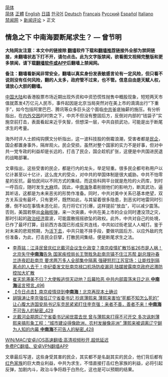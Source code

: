  <!-- 面包屑导航 --> <div class="breadcrumb"><!-- GTranslate: https://gtranslate.io/ -->  <div class="switcher notranslate">  <div class="selected">  <a href="#" onclick="return false;"> 简体</a>  </div>  <div class="option">  <a href="https://www.bannedbook.org" onclick="doGTranslate('zh-CN|zh-CN');jQuery('div.switcher div.selected a').html(jQuery(this).html());return false;" title="简体中文" class="nturl selected"> 简体</a>  <a href="https://www.bannedbook.org/zh-tw/" onclick="doGTranslate('zh-CN|zh-TW');jQuery('div.switcher div.selected a').html(jQuery(this).html());return false;" title="繁體中文" class="nturl"> 正體</a>  <a href="https://www.bannedbook.org/en/" onclick="doGTranslate('zh-CN|en');jQuery('div.switcher div.selected a').html(jQuery(this).html());return false;" title="English" class="nturl"> English</a>  <a href="https://www.bannedbook.org/ja/" onclick="doGTranslate('zh-CN|ja');jQuery('div.switcher div.selected a').html(jQuery(this).html());return false;" title="日本語" class="nturl"> 日語</a>  <a href="https://www.bannedbook.org/ko/" onclick="doGTranslate('zh-CN|ko');jQuery('div.switcher div.selected a').html(jQuery(this).html());return false;" title="한국어" class="nturl"> 한국어</a>  <a href="https://www.bannedbook.org/de/" onclick="doGTranslate('zh-CN|de');jQuery('div.switcher div.selected a').html(jQuery(this).html());return false;" title="Deutsch" class="nturl"> Deutsch</a>  <a href="https://www.bannedbook.org/fr/" onclick="doGTranslate('zh-CN|fr');jQuery('div.switcher div.selected a').html(jQuery(this).html());return false;" title="Français" class="nturl"> Français</a>  <a href="https://www.bannedbook.org/ru/" onclick="doGTranslate('zh-CN|ru');jQuery('div.switcher div.selected a').html(jQuery(this).html());return false;" title="Русский" class="nturl"> Русский</a>  <a href="https://www.bannedbook.org/es/" onclick="doGTranslate('zh-CN|es');jQuery('div.switcher div.selected a').html(jQuery(this).html());return false;" title="Español" class="nturl"> Español</a>  <a href="https://www.bannedbook.org/it/" onclick="doGTranslate('zh-CN|it');jQuery('div.switcher div.selected a').html(jQuery(this).html());return false;" title="Italiano" class="nturl"> Italiano</a>  </div>  </div>      <div class='breadcrumb-sub'><!-- Breadcrumb NavXT 6.3.0 --> <a href="https://www.bannedbook.org/" class="home">禁闻网</a> &gt; <a href="https://www.bannedbook.org/bnews/comments/" class="category">新闻评论</a> &gt; 正文</div></div><h2>情急之下 中南海要断尾求生？ — 曾节明</h2> <p class="notice"><b>大陆网友注意：本文中的链接除 <a href="https://github.com/bannedbook/fanqiang" >翻墙</a>软件下载和<a href="https://github.com/killgcd/justmysocks/blob/master/README.md">翻墙推荐</a>链接外全部为禁网链接，未翻墙状态下打不开，请勿点击。此为文字版禁闻，欲看图文视频完整版和更多禁闻，请下载<a href="https://github.com/bannedbook/fanqiang">翻墙软件或APP</a>后翻墙上禁闻网。</p><p>备注：翻墙看新闻非常安全，翻墙以真实身份发表敏感言论有一定风险，但只看不说则没有任何风险，翻的人太多，政府管不过来，也不管。信息自由是天赋人权，请放心大胆的翻墙。</b></p>  <div class="entry"> <p><b></b></p> <p><span class='wp_keywordlink_affiliate'><a href="https://www.bannedbook.org/" title="中国" target="_blank">中国</a></span><span class='wp_keywordlink_affiliate'><a href="https://www.bannedbook.org/" title="大陆" target="_blank">大陆</a></span>和香港股票市场近期出现外资和中资恐慌性抛售中概股现象，短短两天市值就蒸发4万亿元人民币，事件起因是北京当局突然对在美上市的滴滴出行“下重手”，如今包括阿里巴巴、腾讯等众多巨头这个面临<a href="https://www.bannedbook.org/bnews/tag/%e4%b8%ad%e5%85%b1/" class="st_tag internal_tag" rel="tag" title="标签 中共 下的日志">中共</a>釜底抽薪的施压。有分析指出，在<a href="https://www.bannedbook.org/bnews/tag/%E5%86%85%E5%A4%96%E4%BA%A4%E5%9B%B0/" class="st_tag internal_tag" rel="tag" title="标签 内外交困 下的日志">内外交困</a>的时势之下，中共不但没有整固后方，反倒对内部的“钱袋子”实施空前打击，表面看起来近乎失智，但想深一层，中共自损武功，可能是出于断尾求生的考量。</p>  <p>海外时评人士颜纯钩撰文分析指出，这一波科技股的倒霉浪潮，受害者都是<a href="https://www.bannedbook.org/bnews/tag/%E6%B0%91%E4%BC%81/" class="st_tag internal_tag" rel="tag" title="标签 民企 下的日志">民企</a>，国企都置身事外，隔岸观火。民企受损，虽然对整个国家的实力不是好事，但对中共一党专政的利益却是长远的，打击了民企，国企趁机扩张，这便是中共国进民退的战略部署。</p> <p>文章指出，这些受害的民企，都是行内的龙头，举足轻重。很多民企都号称用户以亿计甚至以十亿计，这么庞大的受众，对中共的举国体制是很大威胁。中共不怕零星的反抗，最怕民间以不同方式的集结，而这些科网平台就是危险的火药库，到时一呼百应，随时发生<span class='wp_keywordlink'><a href="https://www.bannedbook.org/bnews/lifebaike/20181016/1013890.html" title="中国留学生试了一下大麻 结果死在回国路上" target="_blank">大麻</a></span>烦。因此，中<a href="https://www.bannedbook.org/bnews/tag/%e5%8d%97%e6%b5%b7/" class="st_tag internal_tag" rel="tag" title="标签 南海 下的日志">南海</a>急着削弱他们的影响力，断其武功，逼其听话，这都是为未来恶劣的形势作准备。同时，中共对美中关系已基本绝望，双方关系没有最坏，只有更坏，既然如此，与其留着很多隐患，到恶劣时地雷同时引爆，倒不如在事情未恶化前，先行将它们引爆，这样提前“放血”，可以减少震荡。否则，美国若祭出<a href="https://www.bannedbook.org/bnews/tag/%e9%87%91%e8%9e%8d%e6%a0%b8%e5%bc%b9/" class="st_tag internal_tag" rel="tag" title="标签 金融核弹 下的日志">金融核弹</a>，来一次突袭，中共在美上市的企业同时遭没顶之灾，那时引起的<a href="https://www.bannedbook.org/bnews/tag/%E6%94%BF%E6%B2%BB%E7%BB%8F%E6%B5%8E/" class="st_tag internal_tag" rel="tag" title="标签 政治经济 下的日志">政治经济</a>震波，可能震散摇摇欲坠的政权。此外，中共对自己的处境，已作了最坏打算，目前西方各国已形成反共连线，中共如过街老鼠人人喊打。鉴于对未来的悲观预期，为<a href="https://www.bannedbook.org/bnews/tag/%E6%B4%BB%E4%B8%8B%E5%8E%BB/" class="st_tag internal_tag" rel="tag" title="标签 活下去 下的日志">活下去</a>，中共只能不择手段，要做巩固后方、以应外敌的充份准备，为此，打击民企巨擘，打散民间集结，便是断尾求生之法。</p>  <ul class='op-related-articles' title='相关阅读'> <li><a href='https://www.bannedbook.org/bnews/comments/20210731/1597489.html' target='_blank'>李燕铭：江泽民曾庆红北戴河会议生化政变？南京疫情扩散15省26市是人祸！北京失守<b>中南海</b>告急 国家疾控局长王贺胜急赴南京镇不住江苏帮 副总理孙春兰连夜赶赴南京 要求两万多人全部集中隔离 强硬怒怼江苏官场：让能找到隔离点的人去干！中纪委发文批南京禄口机场防疫漏洞 陆媒披露南京政府迟滞防控加大扩散</a></li> <li><a href='https://www.bannedbook.org/bnews/comments/20210731/1597380.html' target='_blank'>崔天凯滞美不归？大使叛逃惊天动地？后幕险恶 中共内部震荡末日之兆 <b>中南海</b>谣言预言_496</a></li> <li><a href='https://www.bannedbook.org/bnews/bannedvideo/20210730/1596932.html' target='_blank'>【今日点击】南京疫情烧到<b>中南海</b>！北京再现本土确诊</a></li> <li><a href='https://www.bannedbook.org/bnews/comments/20210730/1596910.html' target='_blank'>胡锦涛让李克强任辽宁省委书记 抄底薄熙来 薄熙来害怕“死都不知怎么死的” 让心腹大连国安局书记车克民紧紧盯住李克强：来者不善，善者不来！<b>中南海</b>不可告人的秘密_429</a></li> <li><a href='https://www.bannedbook.org/bnews/comments/20210730/1596887.html' target='_blank'>北戴河会期原辽宁省委书记闻世震去世 曾与薄熙来打得不可开交 多次讽刺薄熙来搞形象工程：“城市建设得像欧洲，农村发展像非洲” 薄熙来被调离辽宁鲜为人知的内幕 <b>中南海</b>不可告人的秘密_428</a></li> </ul> <p class="texttj"> <a href="https://github.com/bannedbook/fanqiang/wiki/V2ray%E6%9C%BA%E5%9C%BA" target="_blank">WIN/MAC/安卓/iOS高速翻墙:高清视频秒开,超低延迟</a><br/> <a href="https://github.com/bannedbook/fanqiang/wiki/%E7%A6%81%E9%97%BB%E7%BD%91%E5%AE%89%E5%8D%93%E7%BF%BB%E5%A2%99%E6%96%B0%E9%97%BBAPP" target="_blank">免费PC翻墙、安卓VPN翻墙APP</a></p><p>文章最后写道，这些身受其害的民企，其实都不是名副其实的民企，他们背后都有<a href="https://www.bannedbook.org/bnews/tag/%e7%ba%a2%e8%89%b2%e5%ae%b6%e6%97%8f/" class="st_tag internal_tag" rel="tag" title="标签 红色家族 下的日志">红色家族</a>的巨大商业利益，中共为求生，不惜直接打击红色家族的利益，必将引起反弹，加剧内斗，政治斗争将趋于白热化，这也是可以预期的结果。</p> <a name='sharetosocial'></a>  <div style="margin-bottom:5px;padding-bottom:5px;clear:both"> <div id="archive-pix-1" class="banner-ads"> <!-- AuctionX Display platform tag START --> <div id="26318x728x90x621x_ADSLOT2" clicktrack="%%CLICK_URL_ESC%%"></div> <!-- AuctionX Display platform tag END --> </div> <div id="archive-pix-2" class="banner-ads"> <!-- AuctionX Display platform tag START --> <div id="26315x300x250x621x_ADSLOT2" clicktrack="%%CLICK_URL_ESC%%"></div> <!-- AuctionX Display platform tag END --> </div> </div>  <div id="archive-pix-1" class="banner-ads"> <!-- AuctionX Display platform tag START --> <div id="26318x728x90x621x_ADSLOT3" clicktrack="%%CLICK_URL_ESC%%"></div> <!-- AuctionX Display platform tag END --> </div> </div><!--END ENTRY--> 